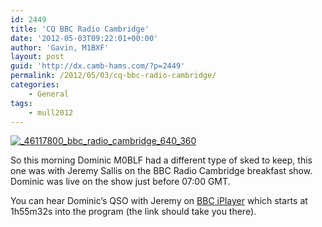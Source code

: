 ```yaml
---
id: 2449
title: 'CQ BBC Radio Cambridge'
date: '2012-05-03T09:22:01+00:00'
author: 'Gavin, M1BXF'
layout: post
guid: 'http://dx.camb-hams.com/?p=2449'
permalink: /2012/05/03/cq-bbc-radio-cambridge/
categories:
    - General
tags:
    - mull2012
---
```


[![_46117800_bbc_radio_cambridge_640_360](http://dx.camb-hams.com/wp-content/uploads/2012/05/46117800_bbc_radio_cambridge_640_360.jpg "_46117800_bbc_radio_cambridge_640_360")](http://www.bbc.co.uk/news/england/cambridgeshire/)

So this morning Dominic M0BLF had a different type of sked to keep, this one was with Jeremy Sallis on the BBC Radio Cambridge breakfast show. Dominic was live on the show just before 07:00 GMT.

You can hear Dominic’s QSO with Jeremy on [BBC iPlayer](http://www.bbc.co.uk/iplayer/episode/p00r3jr0/Cambridgeshire_Breakfast_with_Jeremy_Sallis_03_05_2012/?t=1h55m32s) which starts at 1h55m32s into the program (the link should take you there).